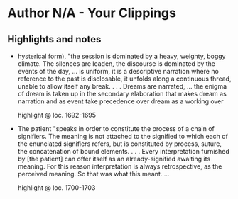 # Author N/A - Your Clippings

## Highlights and notes

- hysterical form), "the session is dominated by a heavy, weighty, boggy climate. The silences are leaden, the discourse is dominated by the events of the day, ... is uniform, it is a descriptive narration where no reference to the past is disclosable, it unfolds along a continuous thread, unable to allow itself any break. . . . Dreams are narrated, ... the enigma of dream is taken up in the secondary elaboration that makes dream as narration and as event take precedence over dream as a working over

  highlight @ loc. 1692-1695

- The patient "speaks in order to constitute the process of a chain of signifiers. The meaning is not attached to the signified to which each of the enunciated signifiers refers, but is constituted by process, suture, the concatenation of bound elements. . . . Every interpretation furnished by [the patient] can offer itself as an already-signified awaiting its meaning. For this reason interpretation is always retrospective, as the perceived meaning. So that was what this meant. ...

  highlight @ loc. 1700-1703

